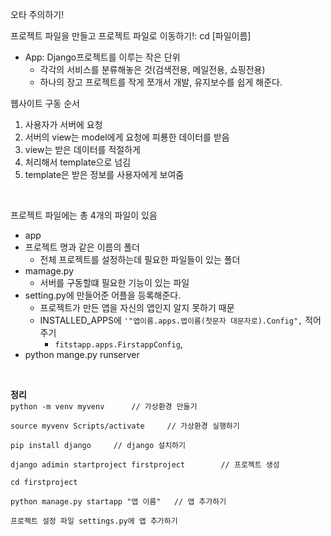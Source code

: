 오타 주의하기!

프로젝트 파일을 만들고 프로젝트 파일로 이동하기!: cd [파일이름]

* App: Django프로젝트를 이루는 작은 단위
  * 각각의 서비스를 분류해놓은 것(검색전용, 메일전용, 쇼핑전용)
  * 하나의 장고 프로젝트를 작게 쪼개서 개발, 유지보수를 쉽게 해준다.



웹사이트 구동 순서

1. 사용자가 서버에 요청
2. 서버의 view는 model에게 요청에 피룡한 데이터를 받음
3. view는 받은 데이터를 적절하게
4. 처리해서 template으로 넘김
5. template은 받은 정보를 사용자에게 보여줌

<br>

프로젝트 파일에는 총 4개의 파일이 있음

* app
* 프로젝트 명과 같은 이름의 폴더
  * 전체 프로젝트를 설정하는데 필요한 파일들이 있는 폴더
* mamage.py
  * 서버를 구동할떄 필요한 기능이 있는 파일
* setting.py에 만들어준 어플을 등록해준다.
  * 프로젝트가 만든 앱을 자신의 앱인지 알지 못하기 때문
  * INSTALLED_APPS에 `'"앱이름.apps.앱이름(첫문자 대문자로).Config",` 적어주기
    * `fitstapp.apps.FirstappConfig`, 
* python mange.py runserver

<br>

**정리** <br>
`python -m venv myvenv		// 가상환경 만들기`

`source myvenv Scripts/activate		// 가상환경 실행하기`

`pip install django     // django 설치하기`

`django adimin startproject firstproject		// 프로젝트 생성`

`cd firstproject`

`python manage.py startapp "앱 이름"	// 앱 추가하기`

`프로젝트 설정 파일 settings.py에 앱 추가하기`